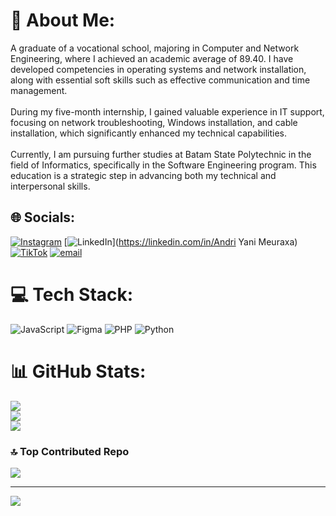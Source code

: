 # 💫 About Me:
A graduate of a vocational school, majoring in Computer and Network Engineering, where I achieved an academic average of 89.40. I have developed competencies in operating systems and network installation, along with essential soft skills such as effective communication and time management.<br><br>During my five-month internship, I gained valuable experience in IT support, focusing on network troubleshooting, Windows installation, and cable installation, which significantly enhanced my technical capabilities.<br><br>Currently, I am pursuing further studies at Batam State Polytechnic in the field of Informatics, specifically in the Software Engineering program. This education is a strategic step in advancing both my technical and interpersonal skills.


## 🌐 Socials:
[![Instagram](https://img.shields.io/badge/Instagram-%23E4405F.svg?logo=Instagram&logoColor=white)](https://instagram.com/ay_yaanii0204) [![LinkedIn](https://img.shields.io/badge/LinkedIn-%230077B5.svg?logo=linkedin&logoColor=white)](https://linkedin.com/in/Andri Yani Meuraxa) [![TikTok](https://img.shields.io/badge/TikTok-%23000000.svg?logo=TikTok&logoColor=white)](https://tiktok.com/@fancyyouuuuu) [![email](https://img.shields.io/badge/Email-D14836?logo=gmail&logoColor=white)](mailto:andriyanimeuraxa1@gmail.com) 

# 💻 Tech Stack:
![JavaScript](https://img.shields.io/badge/javascript-%23323330.svg?style=for-the-badge&logo=javascript&logoColor=%23F7DF1E) ![Figma](https://img.shields.io/badge/figma-%23F24E1E.svg?style=for-the-badge&logo=figma&logoColor=white) ![PHP](https://img.shields.io/badge/php-%23777BB4.svg?style=for-the-badge&logo=php&logoColor=white) ![Python](https://img.shields.io/badge/python-3670A0?style=for-the-badge&logo=python&logoColor=ffdd54)
# 📊 GitHub Stats:
![](https://github-readme-stats.vercel.app/api?username=ayyaanii&theme=dark&hide_border=false&include_all_commits=false&count_private=false)<br/>
![](https://nirzak-streak-stats.vercel.app/?user=ayyaanii&theme=dark&hide_border=false)<br/>
![](https://github-readme-stats.vercel.app/api/top-langs/?username=ayyaanii&theme=dark&hide_border=false&include_all_commits=false&count_private=false&layout=compact)

### 🔝 Top Contributed Repo
![](https://github-contributor-stats.vercel.app/api?username=ayyaanii&limit=5&theme=dark&combine_all_yearly_contributions=true)

---
[![](https://visitcount.itsvg.in/api?id=ayyaanii&icon=0&color=0)](https://visitcount.itsvg.in)

<!-- Proudly created with GPRM ( https://gprm.itsvg.in ) -->
